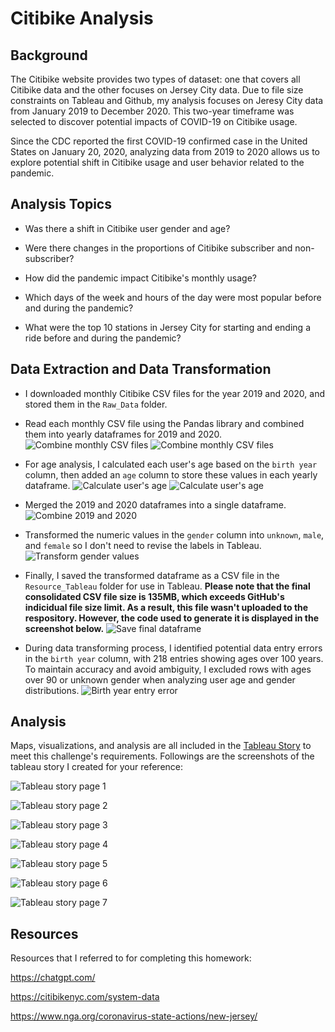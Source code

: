 # Citibike Analysis

## Background

The Citibike website provides two types of dataset: one that covers all Citibike data and the other focuses on Jersey City data. Due to file size constraints on Tableau and Github, my analysis focuses on Jeresy City data from January 2019 to December 2020. This two-year timeframe was selected to discover potential impacts of COVID-19 on Citibike usage.

Since the CDC reported the first COVID-19 confirmed case in the United States on January 20, 2020, analyzing data from 2019 to 2020 allows us to explore potential shift in Citibike usage and user behavior related to the pandemic.

## Analysis Topics

- Was there a shift in Citibike user gender and age?

- Were there changes in the proportions of Citibike subscriber and non-subscriber?

- How did the pandemic impact Citibike's monthly usage?

- Which days of the week and hours of the day were most popular before and during the pandemic?

- What were the top 10 stations in Jersey City for starting and ending a ride before and during the pandemic?

## Data Extraction and Data Transformation

- I downloaded monthly Citibike CSV files for the year 2019 and 2020, and stored them in the `Raw_Data` folder.

- Read each monthly CSV file using the Pandas library and combined them into yearly dataframes for 2019 and 2020.
![Combine monthly CSV files](Image/combine_monthly2019.png)
![Combine monthly CSV files](Image/combine_monthly2020.png)

- For age analysis, I calculated each user's age based on the `birth year` column, then added an `age` column to store these values in each yearly dataframe.
![Calculate user's age](Image/age2019.png)
![Calculate user's age](Image/age2020.png)

- Merged the 2019 and 2020 dataframes into a single dataframe.
![Combine 2019 and 2020](Image/dataset2019_2020.png)

- Transformed the numeric values in the `gender` column into `unknown`, `male`, and `female` so I don't need to revise the labels in Tableau.
![Transform gender values](Image/transform_gender.png)

- Finally, I saved the transformed dataframe as a CSV file in the `Resource_Tableau` folder for use in Tableau. **Please note that the final consolidated CSV file size is 135MB, which exceeds GitHub's indicidual file size limit. As a result, this file wasn't uploaded to the respository. However, the code used to generate it is displayed in the screenshot below.**
![Save final dataframe](Image/final_step.png)

- During data transforming process, I identified potential data entry errors in the `birth year` column, with 218 entries showing ages over 100 years. To maintain accuracy and avoid ambiguity, I excluded rows with ages over 90 or unknown gender when analyzing user age and gender distributions.
![Birth year entry error](Image/age_error.png)

## Analysis

Maps, visualizations, and analysis are all included in the [Tableau Story](https://public.tableau.com/app/profile/yen.lu3931/viz/CitibikeAnalysis_17314242469970/Story1) to meet this challenge's requirements. Followings are the screenshots of the tableau story I created for your reference:

![Tableau story page 1](Image/tableau1.png)

![Tableau story page 2](Image/tableau2.png)

![Tableau story page 3](Image/tableau3.png)

![Tableau story page 4](Image/tableau4.png)

![Tableau story page 5](Image/tableau5.png)

![Tableau story page 6](Image/tableau6.png)

![Tableau story page 7](Image/tableau7.png)

## Resources

Resources that I referred to for completing this homework:

<https://chatgpt.com/>

<https://citibikenyc.com/system-data>

<https://www.nga.org/coronavirus-state-actions/new-jersey/>
